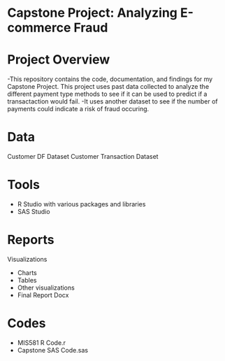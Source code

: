 # Capstone Project: Analyzing E-commerce Fraud

# Project Overview
-This repository contains the code, documentation, and findings for my Capstone Project. This project uses past data collected to analyze the different payment type methods to see if it can be used to predict if a transactaction would fail.
-It uses another dataset to see if the number of payments could indicate a risk of fraud occuring. 

# Data
Customer DF Dataset
Customer Transaction Dataset

# Tools
- R Studio with various packages and libraries
- SAS Studio 

# Reports
Visualizations
- Charts
- Tables
- Other visualizations
- Final Report Docx

# Codes
- MIS581 R Code.r
- Capstone SAS Code.sas
